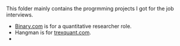 This folder mainly contains the progrmming projects I got for the job interviews.

- [Binary.com](https://www.binary.com/) is for a quantitative researcher role.
- Hangman is for [trexquant.com](http://trexquant.com/).
- 
